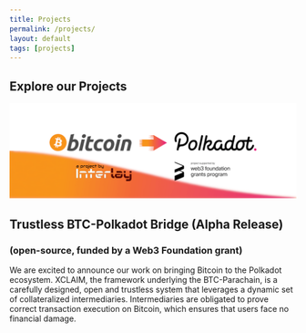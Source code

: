 ```yaml
---
title: Projects
permalink: /projects/
layout: default
tags: [projects]
---
```


<div class="main page-header-padding">
  <div class="container">
    <div class="section text-left">
      <div class="col-md-8">
        <h2>Explore our Projects</h2>
      </div>
    </div>
  </div>
</div>
<div class="main ">
  <div class="container">
    <div class="section">
          <div class="row">
        <div class="col-md-12">
          <div class="card">
            <div class="card-body">
              <a href="https://medium.com/interlay/interlay-receives-w3f-grant-to-build-trustless-btc-polkadot-bridge-c4bdb40173a3">
              <img class="d-block w-100" src="/../assets/img/projects/btc-parachain.png">
              </a>
                <h2>Trustless BTC-Polkadot Bridge (Alpha Release)</h2>
                <h3>(open-source, funded by a Web3 Foundation grant)</h3>
              <p>
              We are excited to announce our work on bringing Bitcoin to the Polkadot ecosystem. 
              XCLAIM, the framework underlying the BTC-Parachain, is a carefully designed, open and trustless system that leverages a dynamic set of collateralized intermediaries. Intermediaries are obligated to prove correct transaction execution on Bitcoin, which ensures that users face no financial damage.
              </p>
              <div class="row">
              <a class="nav-link" rel="tooltip" title="" data-placement="bottom" href="https://gitlab.com/interlay/btc-parachain" target="_blank" data-original-title="Gitlab repo">
              <i class="fa fa-gitlab fa-3x"></i>
              </a>
              <a class="nav-link" rel="tooltip" title="" data-placement="bottom" href="https://gitlab.com/interlay/btc-parachain" target="_blank" data-original-title="Github mirror">
              <i class="fa fa-github fa-3x"></i>
              </a>
              <a class="nav-link" rel="tooltip" title="" data-placement="bottom" href="https://interlay.gitlab.io/polkabtc-spec/" target="_blank" data-original-title="Specification">
              <i class="fa fa-book fa-3x"></i>
              </a>
              <a class="nav-link" rel="tooltip" title="" data-placement="bottom" href="https://medium.com/interlay/interlay-receives-w3f-grant-to-build-trustless-btc-polkadot-bridge-c4bdb40173a3" target="_blank" data-original-title="Blog post">
              <i class="fa fa-medium fa-3x"></i>
              </a>
          </div>
            </div>
          </div>
        </div>
      </div>
    </div>
  </div>
</div>


